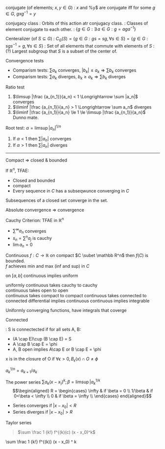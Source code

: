 conjugate (of elements; $x, y \in G$)
: $x$ and %y$ are conjugate iff for some $g \in G$, $gxg ^{-1} = y$

conjugacy class
: Orbits of this action atr conjugacy class.
: Classes of element conjugate to each other.
: $\{g \in G : \exists\, a \in G: g = aga ^{-1} \}$

Centeralizer (of $S \subseteq G$)
: $C_G(S) =\{ g \in G : gs = sg, \forall s \in S \} =  \{ g \in G : sgs^{-1} =g, \forall s \in S \}$
: Set of all elements that commute with elements of $S$
: (?) Largest subgroup that $S$ is a subset of the center of.


Convergence tests
- Comparism tests: $\sum a_k$ converges, $|b_k| \le a_k \Longrightarrow \sum b_k$ converges
- Comparism tests: $\sum a_k$ diverges, $b_k \ge a_k \Longrightarrow \sum b_k$ diverges

Ratio test
1. $\limsup |\frac {a_{n_1}}{a_n} < 1 \Longrightarrow \sum |a_n|$ converges
1. $\liminf |\frac {a_{n_1}}{a_n} > 1 \Longrightarrow \sum a_n$ diverges
1. $\liminf |\frac {a_{n_1}}{a_n} \le 1 \le \limsup |\frac {a_{n_1}}{a_n}$ Dunno
   mate.

Root test: $\alpha = \limsup|a_n|^{1/n}$
1. If $\alpha < 1$ then $\sum |a_n|$ converges
1. If $\alpha > 1$ then $\sum |a_n|$ diverges

--- 

Compact $\Longrightarrow$ closed & bounded

If $\mathbb R^n$, TFAE:
* Closed and bounded
* compact
* Every sequence in $C$ has a subseqwunce converging in $C$

Subsequences of a closed set converge in the set.

Absolute convergence $\Longrightarrow$ convergence

Cauchy Criterion: TFAE in $\mathbb R^n$
* $\sum^{\infty} a_n$ converges
* $s_n = \sum^n a_j$ is cauchy
* $\lim a_n = 0$

Continuous $f: C \to \mathbb R$ on compact $C \subet \mathbb R^n$ then $f(C)$ is bounded.  
$f$ achieves min and max (inf and sup) in $C$ 

on $[a, b]$ continuous implies uniform

uniformly continuous takes cauchy to cauchy  
continuous takes open to open  
continuous takes compact to compact
continuous takes connected to connected
differential implies continuous
continuous implies integrable

Uniformly converging functions, have integrals that coverge

Connected

: S is connectected if for all sets A, B:
   * (A \cap E)\cup (B \cap E) = S
   * A \cap B \cap E = \phi
   * A, B open
  implies A\cap E or B \cap E = \phi
 
x is in the closure of O if $\forall \epsilon > 0,  B_\epsilon(x)  \cap O \ne \phi$

$a_k ^ {1/n} = a_{k+1} / a_k$

The power series $\sum a_k(x - x_))^k; \beta = \limsup |a_k^{1/k}$
$$\begin{aligned}
R = \begin{cases}
\infty  & if \beta = 0 \\
1/\beta & if 0<\beta < \infty \\
0       & if \beta = \infty \\
\end{cases}
end{aligned}$$

* Series converges if $|x - x_0| < R$
* Series diverges  if $|x - x_0| > R$

Taylor series
> $\sum \frac 1 {k!} f^{(k)(c) (x - x_0)^k$






\sum \frac 1 {k!} f^{(k)} (x - x_0) ^ k
